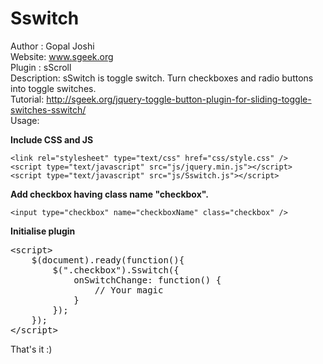 # Sswitch
Author : Gopal Joshi<br>
Website: www.sgeek.org<br>
Plugin : sScroll<br>
Description: sSwitch is toggle switch. Turn checkboxes and radio buttons into toggle switches. <br>
Tutorial: http://sgeek.org/jquery-toggle-button-plugin-for-sliding-toggle-switches-sswitch/<br>
Usage:

<b>Include CSS and JS</b>
<pre><code>&lt;link rel="stylesheet" type="text/css" href="css/style.css" /&gt;
&lt;script type="text/javascript" src="js/jquery.min.js"&gt;&lt;/script&gt;
&lt;script type="text/javascript" src="js/Sswitch.js"&gt;&lt;/script&gt;</code></pre>

<b>Add checkbox having class name "checkbox".</b>
<pre><code>&lt;input type="checkbox" name="checkboxName" class="checkbox" /&gt;</code></pre>

<b>Initialise plugin</b>
<pre>&lt;script&gt;
	$(document).ready(function(){
		$(".checkbox").Sswitch({
			onSwitchChange: function() {
			    // Your magic
			}
		});
	});
&lt;/script&gt;</pre>

That's it :)

